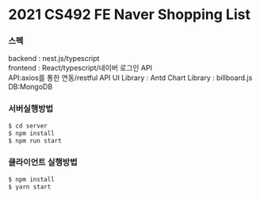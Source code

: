 # 2021 CS492 FE Naver Shopping List

### 스펙

backend : nest.js/typescript  
frontend : React/typescript/네이버 로그인 API  
API:axios를 통한 연동/restful API
UI Library : Antd
Chart Library : billboard.js  
DB:MongoDB

### 서버실행방법

```bash
$ cd server
$ npm install
$ npm run start
```

### 클라이언트 실행방법

```bash
$ npm install
$ yarn start
```
